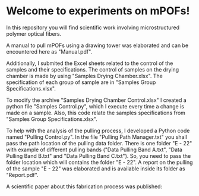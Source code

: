 # Welcome to experiments on mPOFs!

In this repository you will find scientific work involving microstructured polymer optical fibers.

A manual to pull mPOFs using a drawing tower was elaborated and can be encountered here as "Manual.pdf".

Additionally, I submited the Excel sheets related to the control of the samples and their specifications.
The control of samples on the drying chamber is made by using "Samples Drying Chamber.xlsx".
The specification of each group of sample are in "Samples Group Specifications.xlsx".

To modify the archive "Samples Drying Chamber Control.xlsx" I created a python file "Samples Control.py", which I execute every time a change is made on a sample.
Also, this code relate the samples specifications from "Samples Group Specifications.xlsx".

To help with the analysis of the pulling process, I developed a Python code named "Pulling Control.py".
In the file "Pulling Path Manager.txt" you shall pass the path location of the pulling data folder.
There is one folder "E - 22" with example of different pulling bands ("Data Pulling Band A.txt", "Data Pulling Band B.txt" and "Data Pulling Band C.txt").
So, you need to pass the folder location which will contains the folder "E - 22".
A report on the pulling of the sample "E - 22" was elaborated and is available inside its folder as "Report.pdf".

A scientific paper about this fabrication process was published:
